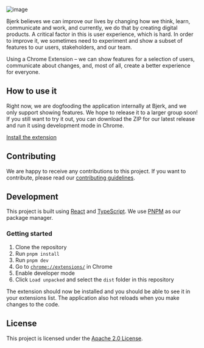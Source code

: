 ![image](https://github.com/bjerkio/chrome-extension/assets/3726815/ebc97ca6-550a-4b9e-a871-af2c8b60d19a)

Bjerk believes we can improve our lives by changing how we think, learn,
communicate and work, and currently, we do that by creating digital products. A
critical factor in this is user experience, which is hard. In order to improve
it, we sometimes need to experiment and show a subset of features to our users,
stakeholders, and our team.

Using a Chrome Extension – we can show features for a selection of users,
communicate about changes, and, most of all, create a better experience for
everyone.

## How to use it

Right now, we are dogfooding the application internally at Bjerk, and we only
support showing features. We hope to release it to a larger group soon! If you
still want to try it out, you can download the ZIP for our latest release and
run it using development mode in Chrome.

[Install the extension](https://chrome.google.com/webstore/detail/pdnphclnmjimapfnmpliiilihgkmnmkc)

## Contributing

We are happy to receive any contributions to this project. If you want to
contribute, please read our [contributing guidelines](CONTRIBUTING.md).

## Development

This project is built using [React](https://reactjs.org/) and
[TypeScript](https://www.typescriptlang.org/). We use
[PNPM](https://pnpm.js.org/) as our package manager.

### Getting started

1. Clone the repository
2. Run `pnpm install`
3. Run `pnpm dev`
4. Go to [`chrome://extensions/`](chrome://extensions/) in Chrome
5. Enable developer mode
6. Click `Load unpacked` and select the `dist` folder in this repository

The extension should now be installed and you should be able to see it in your
extensions list. The application also hot reloads when you make changes to the
code.

## License

This project is licensed under the [Apache 2.0 License](LICENSE).

